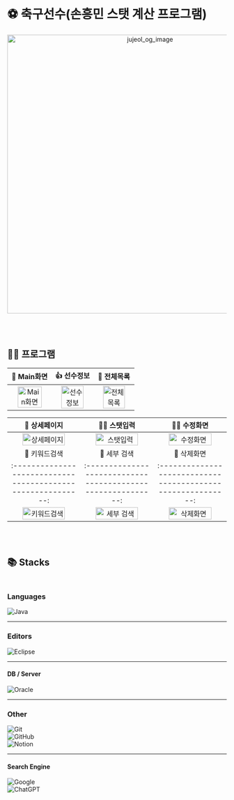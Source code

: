 

# ⚽ 축구선수(손흥민 스탯 계산 프로그램)

<p align="center">
  <img width="640" alt="jujeol_og_image" src="https://user-images.githubusercontent.com/126144148/254510544-81d17cf4-255e-48a0-a1ba-98e88ec63aeb.jpg">
</p>

</br>
</br>

## 👨‍💻 프로그램

|                   💖 Main화면                   |                   👍 선수정보                    |                         🌟 전체목록                          |
| :----------------------------------------------------------: | :----------------------------------------------------------: | :----------------------------------------------------------: |
| <img src="https://user-images.githubusercontent.com/126144148/254513218-36c5c8d5-17c5-4043-92fc-48e1632b001e.png" alt="Main화면" width=80%> | <img src="https://user-images.githubusercontent.com/126144148/254513227-fac6f9c9-91b3-474c-bb18-f2acc166b1cb.png" alt="선수정보" width=80%> | <img src="https://user-images.githubusercontent.com/126144148/254513224-f4d49128-9de0-4d53-aa2e-2a69eb319b8b.png" alt="전체목록" width=80%> |

|                         🧐 상세페이지                         |                  👩‍💻 스탯입력                  |                         🧑‍💻 수정화면                         |
| :----------------------------------------------------------: | :----------------------------------------------------------: | :----------------------------------------------------------: |
| <img src="https://user-images.githubusercontent.com/126144148/254513206-9c1d182e-3391-4d99-a154-b68b70331aa6.png" alt="상세페이지" width=80%> | <img src="https://user-images.githubusercontent.com/126144148/254513193-eed8aced-cc0e-4e48-87ee-83833779384e.png" alt="스탯입력" width=80%> | <img src="https://user-images.githubusercontent.com/126144148/254513216-163e7066-ed7e-47a2-b4f5-4c0712d7af3e.png" alt="수정화면" width=80%> |
|                       🍓 키워드검색                        |                       🔎 세부 검색                        |                          🥂 삭제화면                         |
| :----------------------------------------------------------: | :----------------------------------------------------------: | :----------------------------------------------------------: |
| <img src="https://user-images.githubusercontent.com/126144148/254513213-3fda80d4-8140-4349-8fb0-3f4c9db8f701.png" alt="키워드검색" width=80%> | <img src="https://user-images.githubusercontent.com/126144148/254513210-b92d40e3-33ab-4dd6-9f1a-58f21bfdde0a.png" alt="세부 검색" width=80%> | <img src="https://user-images.githubusercontent.com/126144148/254513202-1bf7aee4-90c4-4008-9cfc-3c729da97003.png" alt="삭제화면" width=80%> |
</br>
</br>


## 📚 Stacks </br></br>

### Languages

   ![Java](https://img.shields.io/badge/java-%23ED8B00.svg?style=for-the-badge&logo=openjdk&logoColor=white) </br>
   
---

### Editors
   ![Eclipse](https://img.shields.io/badge/Eclipse-FE7A16.svg?style=for-the-badge&logo=Eclipse&logoColor=white) </br>

---

#### DB / Server
   ![Oracle](https://img.shields.io/badge/Oracle-F80000?style=for-the-badge&logo=oracle&logoColor=white) </br>

---

### Other    
   ![Git](https://img.shields.io/badge/git-%23F05033.svg?style=for-the-badge&logo=git&logoColor=white) </br>
   ![GitHub](https://img.shields.io/badge/github-%23121011.svg?style=for-the-badge&logo=github&logoColor=white) </br>
   ![Notion](https://img.shields.io/badge/Notion-%23000000.svg?style=for-the-badge&logo=notion&logoColor=white) </br>

---

#### Search Engine

  ![Google](https://img.shields.io/badge/google-4285F4?style=for-the-badge&logo=google&logoColor=white) </br>
  ![ChatGPT](https://img.shields.io/badge/chatGPT-74aa9c?style=for-the-badge&logo=openai&logoColor=white) </br>

</br>
</br>
